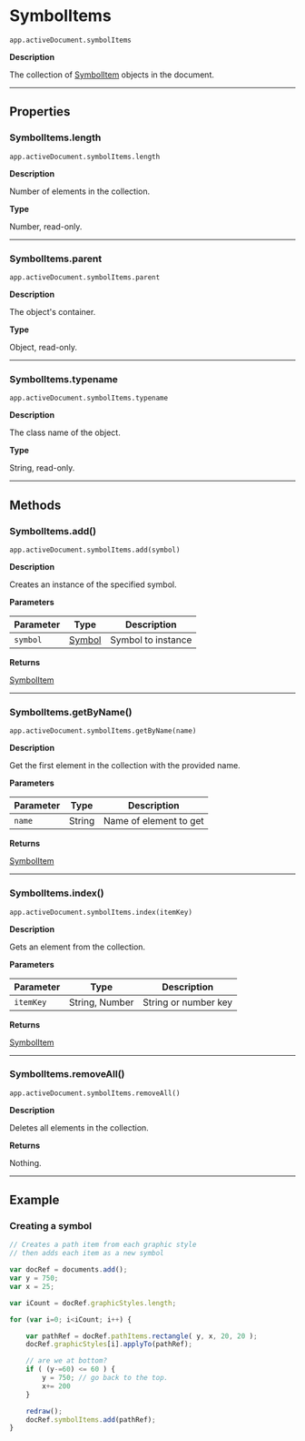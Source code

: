 # SymbolItems

`app.activeDocument.symbolItems`

**Description**

The collection of [SymbolItem](./SymbolItem.md) objects in the document.

---

## Properties

### SymbolItems.length

`app.activeDocument.symbolItems.length`

**Description**

Number of elements in the collection.

**Type**

Number, read-only.

---

### SymbolItems.parent

`app.activeDocument.symbolItems.parent`

**Description**

The object's container.

**Type**

Object, read-only.

---

### SymbolItems.typename

`app.activeDocument.symbolItems.typename`

**Description**

The class name of the object.

**Type**

String, read-only.

---

## Methods

### SymbolItems.add()

`app.activeDocument.symbolItems.add(symbol)`

**Description**

Creates an instance of the specified symbol.

**Parameters**

| Parameter   | Type                                | Description        |
|-------------|-------------------------------------|--------------------|
| `symbol`    | [Symbol](./Symbol.md) | Symbol to instance |

**Returns**

[SymbolItem](./SymbolItem.md)

---

### SymbolItems.getByName()

`app.activeDocument.symbolItems.getByName(name)`

**Description**

Get the first element in the collection with the provided name.

**Parameters**

| Parameter   | Type   | Description            |
|-------------|--------|------------------------|
| `name`      | String | Name of element to get |

**Returns**

[SymbolItem](./SymbolItem.md)

---

### SymbolItems.index()

`app.activeDocument.symbolItems.index(itemKey)`

**Description**

Gets an element from the collection.

**Parameters**

| Parameter   | Type           | Description          |
|-------------|----------------|----------------------|
| `itemKey`   | String, Number | String or number key |

**Returns**

[SymbolItem](./SymbolItem.md)

---

### SymbolItems.removeAll()

`app.activeDocument.symbolItems.removeAll()`

**Description**

Deletes all elements in the collection.

**Returns**

Nothing.

---

## Example

### Creating a symbol

```javascript
// Creates a path item from each graphic style
// then adds each item as a new symbol

var docRef = documents.add();
var y = 750;
var x = 25;

var iCount = docRef.graphicStyles.length;

for (var i=0; i<iCount; i++) {

    var pathRef = docRef.pathItems.rectangle( y, x, 20, 20 );
    docRef.graphicStyles[i].applyTo(pathRef);

    // are we at bottom?
    if ( (y-=60) <= 60 ) {
        y = 750; // go back to the top.
        x+= 200
    }

    redraw();
    docRef.symbolItems.add(pathRef);
}
```
